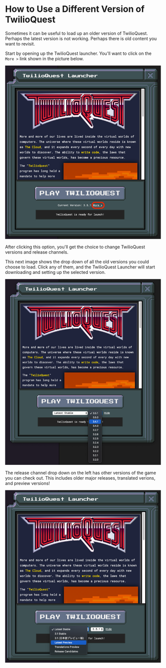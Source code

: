 # How to Use a Different Version of TwilioQuest

Sometimes it can be useful to load up an older version of TwilioQuest. Perhaps the latest version is not working. Perhaps there is old content you want to revisit.

Start by opening up the TwilioQuest launcher. You'll want to click on the `More >` link shown in the picture below.

![TwilioQuest Launcher More option](./images/tq-launcher-more-option.png)

After clicking this option, you'll get the choice to change TwilioQuest versions and release channels.

This next image shows the drop down of all the old versions you could choose to load. Click any of them, and the TwilioQuest Launcher will start downloading and setting up the selected version.

![TwilioQuest Launcher old versions](./images/tq-launcher-old-version.png)

The release channel drop down on the left has other versions of the game you can check out. This includes older major releases, translated verions, and preview versions!

![TwilioQuest Launcher release channels](./images/tq-launcher-release-channels.png)
